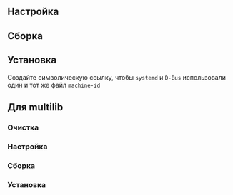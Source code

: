 <pkg :name="'dbus'" instsize showsbu2></pkg>

## Настройка

<package-script :package="'dbus'" :type="'configure'"></package-script>

## Сборка

<package-script :package="'dbus'" :type="'build'"></package-script>

## Установка

<package-script :package="'dbus'" :type="'install'"></package-script>

Создайте символическую ссылку, чтобы `systemd` и `D-Bus` использовали один и тот же файл `machine-id`
<package-script :package="'dbus'" :type="'postinstall'"></package-script>

## Для multilib

### Очистка

<package-script :package="'dbus'" :type="'multi_prepare'"></package-script>

### Настройка

<package-script :package="'dbus'" :type="'multi_configure'"></package-script>

### Сборка

<package-script :package="'dbus'" :type="'multi_build'"></package-script>

### Установка

<package-script :package="'dbus'" :type="'multi_install'"></package-script>

<script>
	new Vue({ el: '#main' })
</script>
